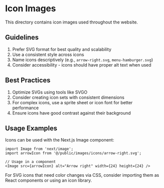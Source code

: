 # Icon Images

This directory contains icon images used throughout the website.

## Guidelines

1. Prefer SVG format for best quality and scalability
2. Use a consistent style across icons
3. Name icons descriptively (e.g., `arrow-right.svg`, `menu-hamburger.svg`)
4. Consider accessibility - icons should have proper alt text when used

## Best Practices

1. Optimize SVGs using tools like SVGO
2. Consider creating icon sets with consistent dimensions
3. For complex icons, use a sprite sheet or icon font for better performance
4. Ensure icons have good contrast against their background

## Usage Examples

Icons can be used with the Next.js Image component:

```tsx
import Image from 'next/image';
import arrowIcon from '@/public/images/icons/arrow-right.svg';

// Usage in a component
<Image src={arrowIcon} alt="Arrow right" width={24} height={24} />
```

For SVG icons that need color changes via CSS, consider importing them as React components or using an icon library. 